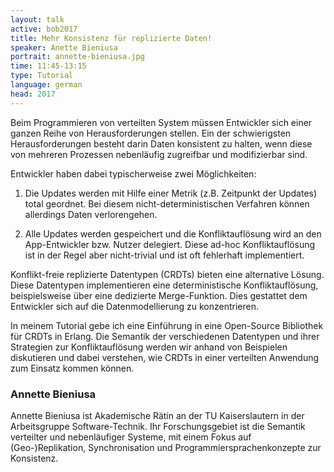 ```yaml
---
layout: talk
active: bob2017
title: Mehr Konsistenz für replizierte Daten!
speaker: Anette Bieniusa
portrait: annette-bieniusa.jpg
time: 11:45-13:15
type: Tutorial
language: german
head: 2017
---
```



Beim Programmieren von verteilten System müssen Entwickler sich einer
ganzen Reihe von Herausforderungen stellen.  Ein der schwierigsten
Herausforderungen besteht darin Daten konsistent zu halten, wenn diese
von mehreren Prozessen nebenläufig zugreifbar und modifizierbar sind.

Entwickler haben dabei typischerweise zwei Möglichkeiten: 

1. Die Updates werden mit Hilfe einer Metrik (z.B. Zeitpunkt der
   Updates) total geordnet. Bei diesem nicht-deterministischen
   Verfahren können allerdings Daten verlorengehen.

2. Alle Updates werden gespeichert und die Konfliktauflösung wird an
   den App-Entwickler bzw. Nutzer delegiert. Diese ad-hoc
   Konfliktauflösung ist in der Regel aber nicht-trivial und ist oft
   fehlerhaft implementiert.

Konflikt-freie replizierte Datentypen (CRDTs) bieten eine alternative
Lösung.  Diese Datentypen implementieren eine deterministische
Konfliktauflösung, beispielsweise über eine dedizierte
Merge-Funktion. Dies gestattet dem Entwickler sich auf die
Datenmodellierung zu konzentrieren.

In meinem Tutorial gebe ich eine Einführung in eine Open-Source
Bibliothek für CRDTs in Erlang.  Die Semantik der verschiedenen
Datentypen und ihrer Strategien zur Konfliktauflösung werden wir
anhand von Beispielen diskutieren und dabei verstehen, wie CRDTs in
einer verteilten Anwendung zum Einsatz kommen können.

### Annette Bieniusa

Annette Bieniusa ist Akademische Rätin an der TU Kaiserslautern in der
Arbeitsgruppe Software-Technik. Ihr Forschungsgebiet ist die Semantik
verteilter und nebenläufiger Systeme, mit einem Fokus auf
(Geo-)Replikation, Synchronisation und Programmiersprachenkonzepte zur
Konsistenz.

